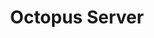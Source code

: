 ---
title: Octopus Server
handle: octopus-server
description: Octopus Server (capitalized)
one-liner: true
short: true
---
